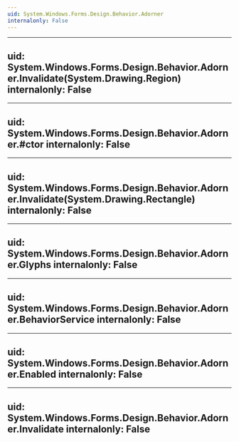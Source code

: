 ```yaml
---
uid: System.Windows.Forms.Design.Behavior.Adorner
internalonly: False
---
```


---
uid: System.Windows.Forms.Design.Behavior.Adorner.Invalidate(System.Drawing.Region)
internalonly: False
---

---
uid: System.Windows.Forms.Design.Behavior.Adorner.#ctor
internalonly: False
---

---
uid: System.Windows.Forms.Design.Behavior.Adorner.Invalidate(System.Drawing.Rectangle)
internalonly: False
---

---
uid: System.Windows.Forms.Design.Behavior.Adorner.Glyphs
internalonly: False
---

---
uid: System.Windows.Forms.Design.Behavior.Adorner.BehaviorService
internalonly: False
---

---
uid: System.Windows.Forms.Design.Behavior.Adorner.Enabled
internalonly: False
---

---
uid: System.Windows.Forms.Design.Behavior.Adorner.Invalidate
internalonly: False
---
